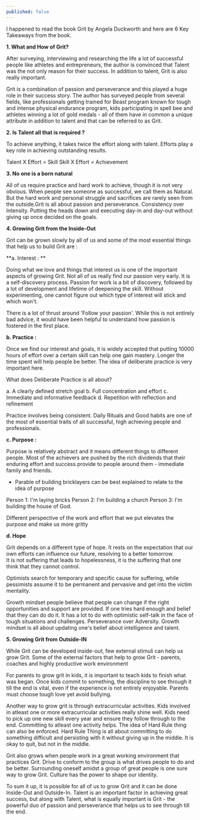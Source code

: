 ```yaml
---
published: false
---
```


I happened to read the book Grit by Angela Duckworth and here are 6 Key Takeaways from the book.

**1. What and How of Grit?**

After surveying, interviewing and researching the life a lot of successful people like athletes and entrepreneurs, the author is convinced that Talent was the not only reason for their success. In addition to talent, Grit is also really important. 

Grit is a combination of passion and perseverance and this played a huge role in their success story. The author has surveyed people from several fields, like professionals getting trained for Beast program known for tough and intense physical endurance program, kids participating in spell bee and athletes winning a lot of gold medals - all of them have in common a unique attribute in addition to talent and that can be referred to as Grit.

**2. Is Talent all that is required ?**

To achieve anything, it takes twice the effort along with talent. Efforts play a key role in achieving outstanding results.

Talent X Effort = Skill
Skill X Effort = Achievement 
  
**3. No one is a born natural**

All of us require practice and hard work to achieve, though it is not very obvious. When people see someone as successful, we call them as Natural. But the hard work and personal struggle and sacrifices are rarely seen from the outside.Grit is all about passion and perseverance. Consistency over Intensity. Putting the heads down and executing day-in and day-out without giving up once decided on the goals. 

**4. Growing Grit from the Inside-Out**

Grit can be grown slowly by all of us and some of the most essential things that help us to build Grit are :

**a. Interest : **

Doing what we love and things that interest us is one of the important aspects of growing Grit. Not all of us really find our passion very early. It is a self-discovery process. Passion for work is a bit of discovery, followed by a lot of development and lifetime of deepening the skill. Without experimenting, one cannot figure out which type of interest will stick and which won't.

There is a lot of thrust around 'Follow your passion'. While this is not entirely bad advice, it would have been helpful to understand how passion is fostered in the first place. 

**b. Practice :** 

Once we find our interest and goals, it is widely accepted that putting 10000 hours of effort over a certain skill can help one gain mastery. Longer the time spent will help people be better. The idea of deliberate practice is very important here.

What does Deliberate Practice is all about?

  a. A clearly defined stretch goal
  b. Full concentration and effort 
  c. Immediate and informative feedback
  d. Repetition with reflection and refinement

Practice involves being consistent. Daily Rituals and Good habits are one of the most of essential traits of all successful, high achieving people and professionals.

**c. Purpose :** 

Purpose is relatively abstract and it means different things to different people. Most of the achievers are pushed by the rich dividends that their enduring effort and success provide to people around them - immediate family and friends. 

- Parable of building bricklayers can be best explained to relate to the idea of purpose 

Person 1: I'm laying bricks 
Person 2: I'm building a church
Person 3: I'm building the house of God.

Different perspective of the work and effort that we put elevates the purpose and make us more gritty

**d. Hope**

Grit depends on a different type of hope. It rests on the expectation that our own efforts can influence our future, resolving to a  better tomorrow.  
 It is not suffering that leads to hopelessness,  it is the suffering that one think that they cannot control.

Optimists search for temporary and specific cause for suffering, while pessimists assume it to be permanent and pervasive and get into the victim mentality.

Growth mindset people believe that people can change if the right opportunities and support are provided. If one tries hard enough and belief that they can do do it. It has a lot to do with optimistic self-talk in the face of tough situations and challenges. Perseverance over Adversity. Growth mindset is all about updating one's belief about intelligence and talent. 

**5. Growing Grit from Outside-IN**

While Grit can be developed inside-out, few external stimuli can help us grow Grit.  Some of the external factors that help to grow Grit - parents, coaches and highly productive work environment 

For parents to grow grit in kids, it is important to teach kids to finish what was began. Once kids commit to something, the discipline to see through it till the end is vital, even if the experience is not entirely enjoyable. Parents must choose tough love yet avoid bullying. 

Another way to grow grit is through extracurricular activities. Kids involved in atleast one or more extracurricular activities really shine well. Kids need to pick up one new skill every year and ensure they follow through to the end. Committing to atleast one activity helps. The idea of Hard Rule thing can also be enforced. Hard Rule Thing is all about committing to do something difficult and persisting with it without giving up in the middle. It is okay to quit, but not in the middle.

Grit also grows when people work in a great working environment that practices Grit. Drive to conform to the group is what drives people to do and be better. Surrounding oneself amidst a group of great people is one sure way to grow Grit. Culture has the power to shape our identity.

To sum it up, it is possible for all of us to grow Grit and it can be done Inside-Out and Outside-In. Talent is an important factor in achieving great success, but along with Talent, what is equally important is Grit - the powerful duo of passion and perseverance that helps us to see through till the end. 





